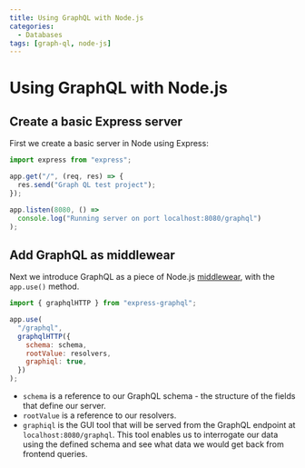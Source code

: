 ```yaml
---
title: Using GraphQL with Node.js
categories:
  - Databases
tags: [graph-ql, node-js]
---
```


# Using GraphQL with Node.js

## Create a basic Express server

First we create a basic server in Node using Express:

```js
import express from "express";

app.get("/", (req, res) => {
  res.send("Graph QL test project");
});

app.listen(8080, () =>
  console.log("Running server on port localhost:8080/graphql")
);
```

## Add GraphQL as middlewear

Next we introduce GraphQL as a piece of Node.js [middlewear](/Programming_Languages/Node/Architecture/Middleware.md), with the `app.use()` method.

```js
import { graphqlHTTP } from "express-graphql";

app.use(
  "/graphql",
  graphqlHTTP({
    schema: schema,
    rootValue: resolvers,
    graphiql: true,
  })
);
```

- `schema` is a reference to our GraphQL schema - the structure of the fields that define our server.
- `rootValue` is a reference to our resolvers.
- `graphiql` is the GUI tool that will be served from the GraphQL endpoint at `localhost:8080/graphql`. This tool enables us to interrogate our data using the defined schema and see what data we would get back from frontend queries.
